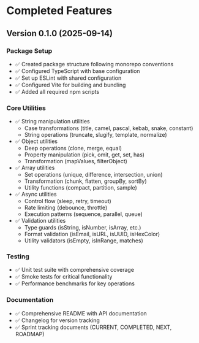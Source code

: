 # Completed Features

## Version 0.1.0 (2025-09-14)

### Package Setup

- ✅ Created package structure following monorepo conventions
- ✅ Configured TypeScript with base configuration
- ✅ Set up ESLint with shared configuration
- ✅ Configured Vite for building and bundling
- ✅ Added all required npm scripts

### Core Utilities

- ✅ String manipulation utilities
  - Case transformations (title, camel, pascal, kebab, snake, constant)
  - String operations (truncate, slugify, template, normalize)
- ✅ Object utilities
  - Deep operations (clone, merge, equal)
  - Property manipulation (pick, omit, get, set, has)
  - Transformation (mapValues, filterObject)
- ✅ Array utilities
  - Set operations (unique, difference, intersection, union)
  - Transformation (chunk, flatten, groupBy, sortBy)
  - Utility functions (compact, partition, sample)
- ✅ Async utilities
  - Control flow (sleep, retry, timeout)
  - Rate limiting (debounce, throttle)
  - Execution patterns (sequence, parallel, queue)
- ✅ Validation utilities
  - Type guards (isString, isNumber, isArray, etc.)
  - Format validation (isEmail, isURL, isUUID, isHexColor)
  - Utility validators (isEmpty, isInRange, matches)

### Testing

- ✅ Unit test suite with comprehensive coverage
- ✅ Smoke tests for critical functionality
- ✅ Performance benchmarks for key operations

### Documentation

- ✅ Comprehensive README with API documentation
- ✅ Changelog for version tracking
- ✅ Sprint tracking documents (CURRENT, COMPLETED, NEXT, ROADMAP)

